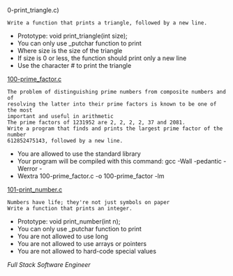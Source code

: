 0-print_triangle.c)
```
Write a function that prints a triangle, followed by a new line.
```
* Prototype: void print_triangle(int size);
* You can only use _putchar function to print
* Where size is the size of the triangle
* If size is 0 or less, the function should print only a new line
* Use the character # to print the triangle

[100-prime_factor.c](./100-prime_factor.c)
```
The problem of distinguishing prime numbers from composite numbers and of
resolving the latter into their prime factors is known to be one of the most
important and useful in arithmetic
The prime factors of 1231952 are 2, 2, 2, 2, 37 and 2081.
Write a program that finds and prints the largest prime factor of the number
612852475143, followed by a new line.
```
* You are allowed to use the standard library
* Your program will be compiled with this command: gcc -Wall -pedantic -Werror -
* Wextra 100-prime_factor.c -o 100-prime_factor -lm

[101-print_number.c](./101-print_number.c)
```
Numbers have life; they're not just symbols on paper
Write a function that prints an integer.
```
* Prototype: void print_number(int n);
* You can only use _putchar function to print
* You are not allowed to use long
* You are not allowed to use arrays or pointers
* You are not allowed to hard-code special values



*Full Stack Software Engineer*
